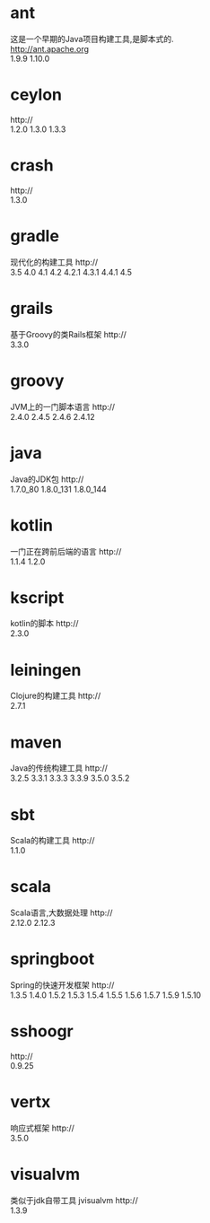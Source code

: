 # ant
这是一个早期的Java项目构建工具,是脚本式的.  
http://ant.apache.org  
1.9.9 1.10.0

# ceylon
  
http://  
1.2.0 1.3.0 1.3.3

# crash
  
http://  
1.3.0

# gradle
现代化的构建工具
http://  
3.5 4.0 4.1 4.2 4.2.1 4.3.1 4.4.1 4.5

# grails
基于Groovy的类Rails框架
http://  
3.3.0

# groovy
JVM上的一门脚本语言
http://  
2.4.0 2.4.5 2.4.6 2.4.12

# java
Java的JDK包
http://  
1.7.0_80 1.8.0_131 1.8.0_144

# kotlin
一门正在跨前后端的语言
http://  
1.1.4 1.2.0

# kscript
kotlin的脚本
http://  
2.3.0

# leiningen
Clojure的构建工具
http://  
2.7.1

# maven
Java的传统构建工具
http://  
3.2.5 3.3.1 3.3.3 3.3.9 3.5.0 3.5.2

# sbt
Scala的构建工具
http://  
1.1.0

# scala
Scala语言,大数据处理
http://  
2.12.0 2.12.3

# springboot
Spring的快速开发框架
http://  
1.3.5 1.4.0 1.5.2 1.5.3 1.5.4 1.5.5 1.5.6 1.5.7 1.5.9 1.5.10

# sshoogr

http://  
0.9.25

# vertx
响应式框架
http://  
3.5.0

# visualvm
类似于jdk自带工具 jvisualvm
http://  
1.3.9
